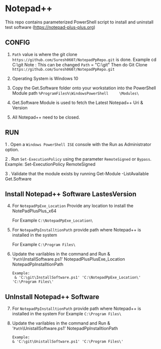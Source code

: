 #  Notepad++ 

 This repo contains parameterized PowerShell script to install and uninstall test software (https://notepad-plus-plus.org)

## CONFIG

1.  `Path` value is where the git clone `https://github.com/Suresh0607/NotepadPpRepo.git` is done.
     Example cd C:\git Note : This can be changed
	`Path` = "C:\git"
	 Then do Git Clone `https://github.com/Suresh0607/NotepadPpRepo.git`
	
2.   Operating System is Windows 10 

3.   Copy the Get.Software folder onto your workstation into the PowerShell Module path `%ProgramFiles%\WindowsPowerShell     \Modules\`

5.   Get.Software Module is used to fetch the Latest Notepad++ Uri & Version

4.   All Notepad++ need to be closed.

	 
## RUN

1 . Open a `Windows PowerShell ISE` console with the Run as Administrator option.

2 . Run `Set-ExecutionPolicy` using the parameter `RemoteSigned` or `Bypass`.
    Example: Set-ExecutionPolicy RemoteSigned

3 . Validate that the module exists by running 
	Get-Module -ListAvailable Get.Software 
	


## Install Notepad++ Software LastesVersion

4. For `NotepadPpExe_Location`  Provide any location to install the NotePadPlusPlus_x64

   For Example `C:\NotepadPpExe_Location\`	

5. For `NotepadPpInstalltionPath`  provide path where Notepad++ is installed in the system
   
   For Example `C:\Program Files\`


5. Update the varilables in the command and Run 
		& '`Path`\InstallSoftware.ps1' NotepadPlusPlusExe_Location NotepadPpInstalltionPath
    
       Example:
        & 'C:\git\InstallSoftware.ps1' 'C:\NotepadPpExe_Location\' 'C:\Program Files\'


## UnInstall Notepad++ Software

7.  For `NotepadPpInstalltionPath` provide path where Notepad++ is installed in the system
    For Example `C:\Program Files\` 

6.  Update the varilables in the command and Run 
        & '`Path`\UnistallSoftware.ps1' NotepadPpInstalltionPath 

    	Example:
    	& 'C:\git\UnistallSoftware.ps1' 'C:\Program Files\'

